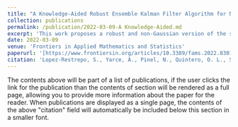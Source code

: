 ```yaml
---
title: "A Knowledge-Aided Robust Ensemble Kalman Filter Algorithm for Non-Linear and Non-Gaussian Large Systems"
collection: publications
permalink: /publication/2022-03-09-A Knowledge-Aided.md
excerpt: 'This work proposes a robust and non-Gaussian version of the shrinkage-based knowledge-aided EnKF implementation called Ensemble Time Local H∞ Filter Knowledge-Aided (EnTLHF-KA). The EnTLHF-KA requires a target covariance matrix to integrate previously obtained information and knowledge directly into the data assimilation (DA). The proposed method is based on the robust H∞ filter and on its ensemble time-local version the EnTLHF, using an adaptive inflation factor depending on the shrinkage covariance estimated matrix. This implies a theoretical and solid background to construct robust filters from the well-known covariance inflation technique. The proposed technique is implemented in a synthetic assimilation experiment, and in an air quality application using the LOTOS-EUROS model over the Aburrá Valley to evaluate its potential for non-linear and non-Gaussian large systems. In the spatial distribution of the PM2.5 concentrations along the valley, the method outperforms the well-known Local Ensemble Transform Kalman Filter (LETKF), and the non-robust knowledge-aided Ensemble Kalman filter (EnKF-KA). In contrast to the other simulations, the ability to issue warnings for high concentration events is also increased. Finally, the simulation using EnTLHF-KA has lower error values than using EnKF-KA, indicating the advantages of robust approaches in high uncertainty systems.'
date: 2022-03-09
venue: 'Frontiers in Applied Mathematics and Statistics'
paperurl: '[https://www.frontiersin.org/articles/10.3389/fams.2022.830116/full]'
citation: 'Lopez-Restrepo, S., Yarce, A., Pinel, N., Quintero, O. L., Segers, A., & Heemink, A. W. (2022). A Knowledge-Aided Robust Ensemble Kalman Filter Algorithm for Non-Linear and Non-Gaussian Large Systems. Frontiers in Applied Mathematics and Statistics, 8, 830116.'
---
```


The contents above will be part of a list of publications, if the user clicks the link for the publication than the contents of section will be rendered as a full page, allowing you to provide more information about the paper for the reader. When publications are displayed as a single page, the contents of the above "citation" field will automatically be included below this section in a smaller font.
